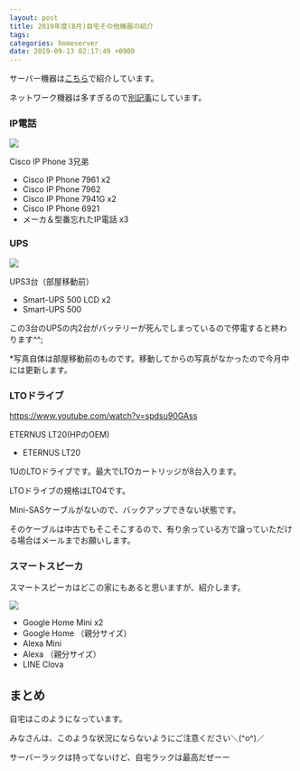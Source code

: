 ```yaml
---
layout: post
title: 2019年度(8月)自宅その他機器の紹介
tags:
categories: homeserver
date: 2019-09-13 02:17:49 +0900
---
```


サーバー機器は[こちら](https://yoneyan.dev/2019/09/13/home-server-introduction/)で紹介しています。

ネットワーク機器は多すぎるので[別記事](https://yoneyan.dev/2019/09/13/Introduction-of-home-network-equipment/)にしています。

### IP電話

![](../../../../images/server/home/2019/09/ipphone.jpg)

Cisco IP Phone 3兄弟

*   Cisco IP Phone 7961 x2
*   Cisco IP Phone 7962
*   Cisco IP Phone 7941G x2
*   Cisco IP Phone 6921
*   メーカ＆型番忘れたIP電話 x3

### UPS

![](../../../../images/server/home/2019/09/UPS.jpg)

UPS3台（部屋移動前）

*   Smart-UPS 500 LCD x2
*   Smart-UPS 500

この3台のUPSの内2台がバッテリーが死んでしまっているので停電すると終わります^^;

*写真自体は部屋移動前のものです。移動してからの写真がなかったので今月中には更新します。

### LTOドライブ

https://www.youtube.com/watch?v=spdsu90GAss

ETERNUS LT20(HPのOEM)

*   ETERNUS LT20

1UのLTOドライブです。最大でLTOカートリッジが8台入ります。

LTOドライブの規格はLTO4です。

Mini-SASケーブルがないので、バックアップできない状態です。

そのケーブルは中古でもそこそこするので、有り余っている方で譲っていただける場合はメールまでお願いします。

### スマートスピーカ

スマートスピーカはどこの家にもあると思いますが、紹介します。

![](../../../../images/server/home/2019/09/smartspeaker.jpeg)

*   Google Home Mini x2
*   Google Home （親分サイズ）
*   Alexa Mini
*   Alexa （親分サイズ）
*   LINE Clova

まとめ
---

自宅はこのようになっています。

みなさんは、このような状況にならないようにご注意ください＼(^o^)／

サーバーラックは持ってないけど、自宅ラックは最高だぜーー